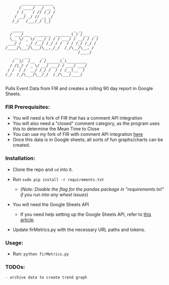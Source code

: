 ```text
       ______________ 
      / ____/  _/ __ \
     / /_   / // /_/ /
    / __/ _/ // _, _/ 
   /_/   /___/_/ |_|  

   _____                      _ __       
  / ___/___  _______  _______(_) /___  __
  \__ \/ _ \/ ___/ / / / ___/ / __/ / / /
 ___/ /  __/ /__/ /_/ / /  / / /_/ /_/ / 
/____/\___/\___/\__,_/_/  /_/\__/\__, /  
                                /____/
    __  ___     __       _          
   /  |/  /__  / /______(_)_________
  / /|_/ / _ \/ __/ ___/ / ___/ ___/
 / /  / /  __/ /_/ /  / / /__(__  ) 
/_/  /_/\___/\__/_/  /_/\___/____/  
                                    
```


Pulls Event Data from FIR and creates a rolling 90 day report in Google Sheets.

### FIR Prerequisites: 

- You will need a fork of FIR that has a comment API integration  
- You will also need a "closed" comment category, as the program uses this to determine the Mean Time to Close  
- You can use my fork of FIR with comment API integration [here](https://github.com/colehocking/FIR)  
- Once this data is in Google sheets; all sorts of fun graphs/charts can be created.   

### Installation: 
- Clone the repo and `cd` into it.
- Run `sudo pip install -r requirements.txt` 
    - (_Note: Disable the flag for the pandas package in "requirements.txt" if you run into any wheel issues_)
- You will need the Google Sheets API
    - If you need help setting up the Google Sheets API, refer to [this article](https://www.twilio.com/blog/2017/02/an-easy-way-to-read-and-write-to-a-google-spreadsheet-in-python.html).

- Update firMetrics.py with the necessary URL paths and tokens.  

### Usage:

- Run: `python firMetrics.py`

### TODOs:
    - archive data to create trend graph
